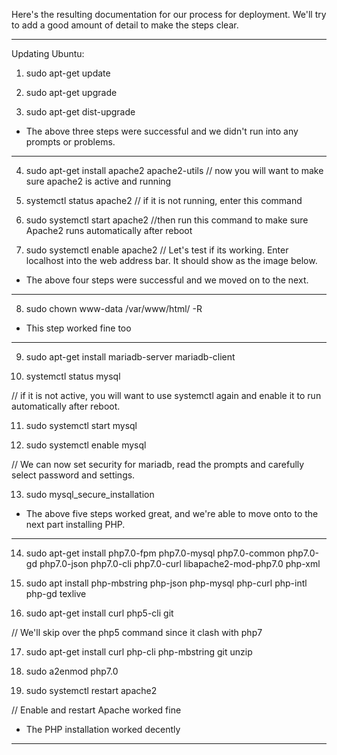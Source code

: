 
Here's the resulting documentation for our process for deployment. We'll try to add a good amount of detail to make the steps clear.


--------------------------------------------


Updating Ubuntu:

1. sudo apt-get update

2. sudo apt-get upgrade

3. sudo apt-get dist-upgrade

* The above three steps were successful and we didn't run into any prompts or problems.


--------------------------------------------


4. sudo apt-get install apache2 apache2-utils
// now you will want to make sure apache2 is active and running

5. systemctl status apache2
// if it is not running, enter this command

6. sudo systemctl start apache2
//then run this command to make sure Apache2 runs automatically after reboot

7. sudo systemctl enable apache2
// Let's test if its working. Enter localhost into the web address bar. It should show as the image below.

* The above four steps were successful and we moved on to the next.


--------------------------------------------


8. sudo chown www-data /var/www/html/ -R

* This step worked fine too


--------------------------------------------


9. sudo apt-get install mariadb-server mariadb-client

10. systemctl status mysql

// if it is not active, you will want to use systemctl again and enable it to run automatically after reboot.

11. sudo systemctl start mysql

12. sudo systemctl enable mysql

// We can now set security for mariadb, read the prompts and carefully select password and settings.

13. sudo mysql_secure_installation

* The above five steps worked great, and we're able to move onto to the next part installing PHP.


--------------------------------------------


14. sudo apt-get install php7.0-fpm php7.0-mysql php7.0-common php7.0-gd php7.0-json php7.0-cli php7.0-curl libapache2-mod-php7.0 php-xml

15. sudo apt install php-mbstring php-json php-mysql php-curl php-intl php-gd texlive

16. sudo apt-get install curl php5-cli git

// We'll skip over the php5 command since it clash with php7

17. sudo apt-get install curl php-cli php-mbstring git unzip

18. sudo a2enmod php7.0

19. sudo systemctl restart apache2

// Enable and restart Apache worked fine

* The PHP installation worked decently


--------------------------------------------



